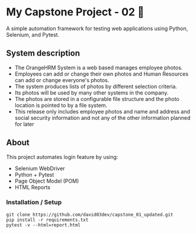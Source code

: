 # My Capstone Project - 02 🚀
A simple automation framework for testing web applications using Python, Selenium, and Pytest.

## System description
- The OrangeHRM System is a web based manages employee photos. 
- Employees can add or change their own photos and Human Resources can add or change everyone's photos. 
- The system produces lists of photos by different selection criteria. 
- Its photos will be used by many other systems in the company. 
- The photos are stored in a configurable file structure and the photo location is pointed to by a file system. 
- This release only includes employee photos and name and address and social security information and not any of the other information planned for later

## About
This project automates login feature by using:
- Selenium WebDriver
- Python + Pytest
- Page Object Model (POM)
- HTML Reports


### Installation / Setup
    git clone https://github.com/david03dev/capstone_01_updated.git
    pip install -r requirements.txt
    pytest -v --html=report.html



